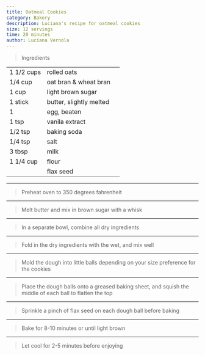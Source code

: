 ```yaml
---
title: Oatmeal Cookies
category: Bakery
description: Luciana's recipe for oatmeal cookies
size: 12 servings
time: 20 minutes
author: Luciana Vernola
---
```


> Ingredients

| | | |
|-|-|-|
| 1 1/2 cups | rolled oats |
| 1/4 cup | oat bran & wheat bran |
| 1 cup | light brown sugar |
| 1 stick | butter, slightly melted |
| 1 | egg, beaten |
| 1 tsp | vanila extract |
| 1/2 tsp | baking soda |
| 1/4 tsp | salt |
| 3 tbsp | milk |
| 1 1/4 cup | flour |
| | flax seed |

---

> Preheat oven to 350 degrees fahrenheit

---

> Melt butter and mix in brown sugar with a whisk

---

> In a separate bowl, combine all dry ingredients

---

> Fold in the dry ingredients with the wet, and mix well

---

> Mold the dough into little balls depending on your size preference for the cookies

---

> Place the dough balls onto a greased baking sheet, and squish the middle of each ball to flatten the top

---

> Sprinkle a pinch of flax seed on each dough ball before baking

---

> Bake for 8-10 minutes or until light brown

---

> Let cool for 2-5 minutes before enjoying